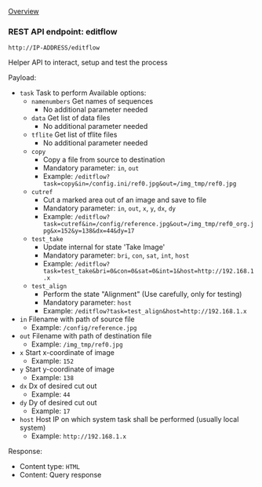 [Overview](_OVERVIEW.md) 

### REST API endpoint: editflow

`http://IP-ADDRESS/editflow`


Helper API to interact, setup and test the process

Payload:
  - `task` Task to perform
    Available options:
    - `namenumbers` Get names of sequences
      - No additional parameter needed
    - `data` Get list of data files
      - No additional parameter needed
    - `tflite` Get list of tflite files
      - No additional parameter needed
    - `copy`
      - Copy a file from source to destination
      - Mandatory parameter: `in`, `out` 
      - Example: `/editflow?task=copy&in=/config.ini/ref0.jpg&out=/img_tmp/ref0.jpg`
    - `cutref`
      - Cut a marked area out of an image and save to file
      - Mandatory parameter: `in`, `out`, `x`, `y`, `dx`, `dy`
      - Example: `/editflow?task=cutref&in=/config/reference.jpg&out=/img_tmp/ref0_org.jpg&x=152&y=138&dx=44&dy=17`
    - `test_take`
      - Update internal for state 'Take Image'
      - Mandatory parameter: `bri`, `con`, `sat`, `int`, `host`
      - Example: `/editflow?task=test_take&bri=0&con=0&sat=0&int=1&host=http://192.168.1.x`
    - `test_align`
      - Perform the state "Alignment" (Use carefully, only for testing)
      - Mandatory parameter: `host`
      - Example: `/editflow?task=test_align&host=http://192.168.1.x`
  - `in` Filename with path of source file
    - Example: `/config/reference.jpg`
  - `out` Filename with path of destination file
    - Example: `/img_tmp/ref0.jpg`
  - `x` Start x-coordinate of image
    - Example: `152`
  - `y` Start y-coordinate of image
    - Example: `138`
  - `dx` Dx of desired cut out
    - Example: `44`
  - `dy` Dy of desired cut out
    - Example: `17`
  - `host` Host IP on which system task shall be performed (usually local system)
    - Example: `http://192.168.1.x`


Response:
  - Content type: `HTML`
  - Content: Query response